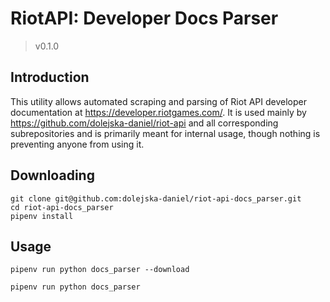# RiotAPI: Developer Docs Parser
> v0.1.0

## Introduction
This utility allows automated scraping and parsing of Riot API developer documentation at
https://developer.riotgames.com/.
It is used mainly by https://github.com/dolejska-daniel/riot-api and all corresponding subrepositories and is primarily
meant for internal usage, though nothing is preventing anyone from using it.

## Downloading
```shell
git clone git@github.com:dolejska-daniel/riot-api-docs_parser.git
cd riot-api-docs_parser
pipenv install
```

## Usage
```shell
pipenv run python docs_parser --download
```

```shell
pipenv run python docs_parser
```
